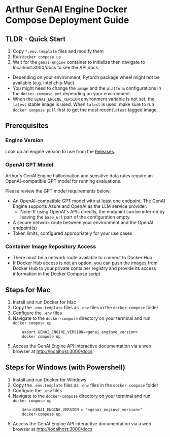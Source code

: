 # Arthur GenAI Engine Docker Compose Deployment Guide

## TLDR - Quick Start

1. Copy `*.env.template` files and modify them
2. Run `docker compose up`
3. Wait for the `genai-engine` container to initialize then navigate to localhost:3000/docs to see the API docs

* Depending on your environment, Pytorch package wheel might not be available (e.g. Intel chip Mac).
* You might need to change the `image` and the `platform` configurations in the `docker-compose.yml` depending on your environment.
* When the `GENAI_ENGINE_VERSION` environment variable is not set, the `latest` stable image is used. When `latest` is used, make sure to run `docker compose pull` first to get the most recent`latest` tagged image.

## Prerequisites

### Engine Version
Look up an engine version to use from the [Releases](https://github.com/arthur-ai/arthur-engine-temp/releases).

### OpenAI GPT Model
Arthur's GenAI Engine hallucination and sensitive data rules require an OpenAI-compatible GPT model for running evaluations.

Please review the GPT model requirements below:

- An OpenAI-compatible GPT model with at least one endpoint. The GenAI Engine supports Azure and OpenAI as the LLM service provider.
  - Note: If using OpenAI's APIs directly, the endpoint can be inferred by leaving the `base_url` part of the configuration empty
- A secure network route between your environment and the OpenAI endpoint(s)
- Token limits, configured appropriately for your use cases

### Container Image Repository Access
- There must be a network route available to connect to Docker Hub
- If Docker Hub access is not an option, you can push the images from Docker Hub to your private container registry and provide its access information in the Docker Compose script

## Steps for Mac
1. Install and run Docker for Mac
2. Copy the `.env.template` files as `.env` files in the `docker-compose` folder
3. Configure the `.env` files
4. Navigate to the `docker-compose` directory on your terminal and run `docker compose up`
   ```
       export GENAI_ENGINE_VERSION=<genai_enginve_version>
       docker compose up
   ```
5. Access the GenAI Engine API interactive documentation via a web browser at [http://localhost:3000/docs](http://localhost:3000/docs)

## Steps for Windows (with Powershell)
1. Install and run Docker for Windows
2. Copy the `.env.template` files as `.env` files in the `docker-compose` folder
3. Configure the `.env` files
4. Navigate to the `docker-compose` directory on your terminal and run `docker compose up`
    ```
        $env:GENAI_ENGINE_VERSION = "<genai_enginve_version>"
        docker-compose up
    ```
5. Access the GenAI Engine API interactive documentation via a web browser at [http://localhost:3000/docs](http://localhost:3000/docs)
